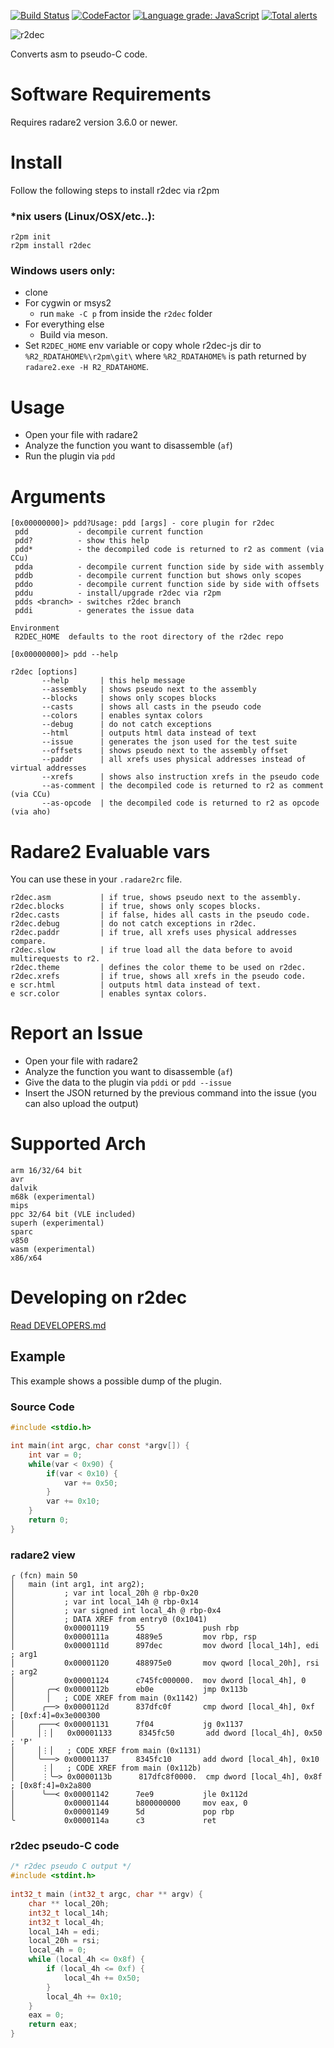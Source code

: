 [![Build Status](https://travis-ci.org/wargio/r2dec-js.svg?branch=master)](https://travis-ci.org/wargio/r2dec-js)
[![CodeFactor](https://www.codefactor.io/repository/github/wargio/r2dec-js/badge)](https://www.codefactor.io/repository/github/wargio/r2dec-js)
[![Language grade: JavaScript](https://img.shields.io/lgtm/grade/javascript/g/wargio/r2dec-js.svg?logo=lgtm&logoWidth=18)](https://lgtm.com/projects/g/wargio/r2dec-js/context:javascript)
[![Total alerts](https://img.shields.io/lgtm/alerts/g/wargio/r2dec-js.svg?logo=lgtm&logoWidth=18)](https://lgtm.com/projects/g/wargio/r2dec-js/alerts/)

![r2dec](https://raw.githubusercontent.com/wargio/r2dec-js/image/r2dec200.png)

Converts asm to pseudo-C code.

# Software Requirements

Requires radare2 version 3.6.0 or newer.

# Install

Follow the following steps to install r2dec via r2pm

### *nix users (Linux/OSX/etc..):

    r2pm init
    r2pm install r2dec

### Windows users only:

 - clone
 - For cygwin or msys2
    - run `make -C p` from inside the `r2dec` folder
 - For everything else
    - Build via meson.
 - Set `R2DEC_HOME` env variable or copy whole r2dec-js dir to `%R2_RDATAHOME%\r2pm\git\` where `%R2_RDATAHOME%` is path returned by `radare2.exe -H R2_RDATAHOME`.

# Usage

* Open your file with radare2
* Analyze the function you want to disassemble (`af`)
* Run the plugin via `pdd`

# Arguments

```
[0x00000000]> pdd?Usage: pdd [args] - core plugin for r2dec
 pdd           - decompile current function
 pdd?          - show this help
 pdd*          - the decompiled code is returned to r2 as comment (via CCu)
 pdda          - decompile current function side by side with assembly
 pddb          - decompile current function but shows only scopes
 pddo          - decompile current function side by side with offsets
 pddu          - install/upgrade r2dec via r2pm
 pdds <branch> - switches r2dec branch
 pddi          - generates the issue data

Environment
 R2DEC_HOME  defaults to the root directory of the r2dec repo

[0x00000000]> pdd --help

r2dec [options]
       --help       | this help message
       --assembly   | shows pseudo next to the assembly
       --blocks     | shows only scopes blocks
       --casts      | shows all casts in the pseudo code
       --colors     | enables syntax colors
       --debug      | do not catch exceptions
       --html       | outputs html data instead of text
       --issue      | generates the json used for the test suite
       --offsets    | shows pseudo next to the assembly offset
       --paddr      | all xrefs uses physical addresses instead of virtual addresses
       --xrefs      | shows also instruction xrefs in the pseudo code
       --as-comment | the decompiled code is returned to r2 as comment (via CCu)
       --as-opcode  | the decompiled code is returned to r2 as opcode (via aho)
```

# Radare2 Evaluable vars

You can use these in your `.radare2rc` file.

```
r2dec.asm           | if true, shows pseudo next to the assembly.
r2dec.blocks        | if true, shows only scopes blocks.
r2dec.casts         | if false, hides all casts in the pseudo code.
r2dec.debug         | do not catch exceptions in r2dec.
r2dec.paddr         | if true, all xrefs uses physical addresses compare.
r2dec.slow          | if true load all the data before to avoid multirequests to r2.
r2dec.theme         | defines the color theme to be used on r2dec.
r2dec.xrefs         | if true, shows all xrefs in the pseudo code.
e scr.html          | outputs html data instead of text.
e scr.color         | enables syntax colors.
```

# Report an Issue

* Open your file with radare2
* Analyze the function you want to disassemble (`af`)
* Give the data to the plugin via `pddi` or `pdd --issue`
* Insert the JSON returned by the previous command into the issue (you can also upload the output)

# Supported Arch

    arm 16/32/64 bit
    avr
    dalvik
    m68k (experimental)
    mips
    ppc 32/64 bit (VLE included)
    superh (experimental)
    sparc
    v850
    wasm (experimental)
    x86/x64

# Developing on r2dec

[Read DEVELOPERS.md](https://github.com/wargio/r2dec-js/blob/master/DEVELOPERS.md)

## Example

This example shows a possible dump of the plugin.

### Source Code

```c
#include <stdio.h>

int main(int argc, char const *argv[]) {
    int var = 0;
    while(var < 0x90) {
        if(var < 0x10) {
            var += 0x50;
        }
        var += 0x10;
    }
    return 0;
}
```

### radare2 view


```
╭ (fcn) main 50
│   main (int arg1, int arg2);
│           ; var int local_20h @ rbp-0x20
│           ; var int local_14h @ rbp-0x14
│           ; var signed int local_4h @ rbp-0x4
│           ; DATA XREF from entry0 (0x1041)
│           0x00001119      55             push rbp
│           0x0000111a      4889e5         mov rbp, rsp
│           0x0000111d      897dec         mov dword [local_14h], edi  ; arg1
│           0x00001120      488975e0       mov qword [local_20h], rsi  ; arg2
│           0x00001124      c745fc000000.  mov dword [local_4h], 0
│       ╭─< 0x0000112b      eb0e           jmp 0x113b
│       │   ; CODE XREF from main (0x1142)
│      ╭──> 0x0000112d      837dfc0f       cmp dword [local_4h], 0xf   ; [0xf:4]=0x3e000300
│     ╭───< 0x00001131      7f04           jg 0x1137
│     │⋮│   0x00001133      8345fc50       add dword [local_4h], 0x50  ; 'P'
│     │⋮│   ; CODE XREF from main (0x1131)
│     ╰───> 0x00001137      8345fc10       add dword [local_4h], 0x10
│      ⋮│   ; CODE XREF from main (0x112b)
│      ⋮╰─> 0x0000113b      817dfc8f0000.  cmp dword [local_4h], 0x8f  ; [0x8f:4]=0x2a800
│      ╰──< 0x00001142      7ee9           jle 0x112d
│           0x00001144      b800000000     mov eax, 0
│           0x00001149      5d             pop rbp
╰           0x0000114a      c3             ret
```

### r2dec pseudo-C code

```c
/* r2dec pseudo C output */
#include <stdint.h>
 
int32_t main (int32_t argc, char ** argv) {
    char ** local_20h;
    int32_t local_14h;
    int32_t local_4h;
    local_14h = edi;
    local_20h = rsi;
    local_4h = 0;
    while (local_4h <= 0x8f) {
        if (local_4h <= 0xf) {
            local_4h += 0x50;
        }
        local_4h += 0x10;
    }
    eax = 0;
    return eax;
}
```
